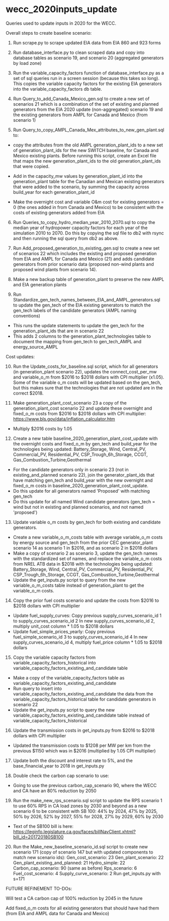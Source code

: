 # wecc_2020inputs_update
Queries used to update inputs in 2020 for the WECC.

Overall steps to create baseline scenario:

1. Run scrape.py to scrape updated EIA data from EIA 860 and 923 forms

2. Run database_interface.py to clean scraped data and copy into database tables as scenario 19, and scenario 20 (aggregated generators by load zone)

3. Run the variable_capacity_factors function of database_interface.py as a set of sql queries run in a screen session (because this takes so long). This copies the variable capacity factors for the existing EIA generators into the variable_capacity_factors db table.

4. Run Query_to_add_Canada_Mexico_gen.sql to create a new set of scenarios 21 which is a combination of the set of existing and planned generators from the EIA 2020 update (non-aggregated) scenario 19 and the existing generators from AMPL for Canada and Mexico (from scenario 1) 

5. Run Query_to_copy_AMPL_Canada_Mex_attributes_to_new_gen_plant.sql to:

- copy the attributes from the old AMPL generation_plant_ids to a new set of generation_plant_ids for the new SWITCH baseline, for Canada and Mexico existing plants. Before running this script, create an Excel file that maps the new generation_plant_ids to the old generation_plant_ids that were copied. 

- Add in the capacity_mw values by generation_plant_id into the generation_plant table for the Canadian and Mexican existing generators that were added to the scenario, by summing the capacity across build_year for each generation_plant_id

- Make the overnight cost and variable O&m cost for existing generators = 0 (the ones added in from Canada and Mexico) to be consistent with the costs of existing generators added from EIA

6. Run Queries_to_copy_hydro_median_year_2010_2070.sql to copy the median year of hydropower capacity factors for each year of the simulation 2010 to 2070.
Do this by copying the sql file to db2 with rsync and then running the sql query from db2 as above. 

7. Run Add_proposed_generation_to_existing_gen.sql to create a new set of scenarios 22 which includes 
the existing and proposed generation from EIA and AMPL for Canada and Mexico (21) and adds candidate generators from prior scenario data (proposed non-wind plants and proposed wind plants from scenario 14).

8. Make a new backup table of generation_plant to preserve the new AMPL and EIA generation plants

9. Run Standardize_gen_tech_names_between_EIA_and_AMPL_generators.sql to update the gen_tech of the EIA existing generators to match the gen_tech labels of the candidate generators (AMPL naming conventions)
- This runs the update statements to update the gen_tech for the generation_plant_ids that are in scenario 22
- This adds 2 columns to the generation_plant_technologies table to document the mapping from gen_tech to gen_tech_AMPL and energy_source_AMPL

Cost updates: 

10. Run the Update_costs_for_baseline.sql script, which for all generators (in generation_plant scenario 22), updates the connect_cost_per_mw and variable_o_m from $2016 to $2018 dollars with CPI multiplier (x1.05). Some of the variable o_m costs will be updated based on the gen_tech, but this makes sure that the technologies that are not updated are in the correct $2018.

11. Make generation_plant_cost_scenario 23 a copy of the generation_plant_cost scenario 22 and update these overnight and fixed_o_m costs from $2016 to $2018 dollars with CPI multiplier: 
https://www.bls.gov/data/inflation_calculator.htm
- Multiply $2016 costs by 1.05

12. Create a new table baseline_2020_generation_plant_cost_update with the overnight costs and fixed_o_m by gen_tech and build_year for the technologies being updated: Battery_Storage, Wind, Central_PV, Commercial_PV, Residential_PV, CSP_Trough_6h_Storage, CCGT, Gas_Combustion_Turbine,Geothermal
- For the candidate generators only in scenario 23 (not in existing_and_planned scenario 22), join the generator_plant_ids that have matching gen_tech and build_year with the new overnight and fixed_o_m costs in baseline_2020_generation_plant_cost_update.
- Do this update for all generators named 'Proposed' with matching gen_tech
- Do this update for all named Wind candidate generators (gen_tech = wind but not in existing and planned scenarios, and not named 'proposed')

13. Update variable o_m costs by gen_tech for both existing and candidate generators. 
- Create a new variable_o_m_costs table with average variable_o_m costs by energy source and gen_tech from the prior CEC generator_plant scenario 14 as scenario 1 in $2016, and as scenario 2 in $2018 dollars
- Make a copy of scenario 2 as scenario 3, update the gen_tech names with the standardized set of names, and replace the variable_o_m costs from NREL ATB data in $2018 with the technologies being updated: Battery_Storage, Wind, Central_PV, Commercial_PV, Residential_PV, CSP_Trough_6h_Storage, CCGT, Gas_Combustion_Turbine,Geothermal
- Update the get_inputs.py script to query from the new variable_o_m_costs table instead of generation_plant to get the variable_o_m costs.

14. Copy the prior fuel costs scenario and update the costs from $2016 to $2018 dollars with CPI multiplier
- Update fuel_supply_curves:
Copy previous supply_curves_scenario_id 1 to supply_curves_scenario_id 2
In new supply_curves_scenario_id 2, multiply unit_cost column * 1.05 to $2018 dollars
- Update fuel_simple_prices_yearly:
Copy previous fuel_simple_scenario_id 3 to supply_curves_scenario_id 4
In new supply_curves_scenario_id 4, multiply fuel_price column * 1.05 to $2018 dollars

15. Copy the variable capacity factors from variable_capacity_factors_historical into variable_capacity_factors_existing_and_candidate table
- Make a copy of the variable_capacity_factors table as variable_capacity_factors_existing_and_candidate
- Run query to insert into variable_capacity_factors_existing_and_candidate the data from the variable_capacity_factors_historical table for candidate generators in scenario 22
- Update the get_inputs.py script to query the new variable_capacity_factors_existing_and_candidate table instead of variable_capacity_factors_historical

16. Update the transmission costs in get_inputs.py from $2016 to $2018 dollars with CPI multiplier
- Updated the transmission costs to $1208 per MW per km from the previous $1150 which was in $2016 (multiplied by 1.05 CPI multiplier)

17. Update both the discount and interest rate to 5%, and the base_financial_year to 2018 in get_inputs.py

18. Double check the carbon cap scenario to use: 
- Going to use the previous carbon_cap_scenario 90, where the WECC and CA have an 80% reduction by 2050

19. Run the make_new_rps_scenario.sql script to update the RPS scenario 1 to use 60% RPS in CA load zones by 2030 and beyond as a new scenario 6 to be consistent with SB 100: 44% by 2024, 47% by 2025, 50% by 2026, 52% by 2027, 55% for 2028, 27% by 2029, 60% by 2030
- Text of the SB100 bill is here: https://leginfo.legislature.ca.gov/faces/billNavClient.xhtml?bill_id=201720180SB100 

20. Run the Make_new_baseline_scenario_id.sql script to create new scenario 171 (copy of scenario 147 but with updated components to match new scenario ids):
Gen_cost_scenario: 23
Gen_plant_scenario: 22
Gen_plant_existing_and_planned: 21
Hydro_simple: 22
Carbon_cap_scenario: 90 (same as before)
Rps_scenario: 6
Fuel_cost_scenario: 4
Supply_curve_scenario: 2
Run get_inputs.py with s=171

FUTURE REFINEMENT TO-DOs:

Will test a CA carbon cap of 100% reduction by 2045 in the future

Add fixed_o_m costs for all existing generators that should have had them (from EIA and AMPL data for Canada and Mexico)

